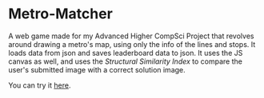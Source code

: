 # Metro-Matcher

A web game made for my Advanced Higher CompSci Project that revolves around drawing a metro's map, using only the info of the lines and stops. It loads data from json and saves leaderboard data to json. It uses the JS canvas as well, and uses the *Structural Similarity Index* to compare the user's submitted image with a correct solution image.

You can try it [here](http://brendog.pythonanywhere.com/).
